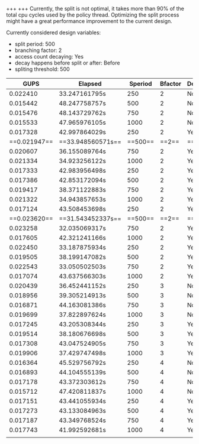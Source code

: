 +++
+++
Currently, the split is not optimal, it takes more than 90% of the total cpu cycles used by the policy thread. Optimizing the split process might have a great performance improvement to the current design.

Currently considered design variables:

- split period: 500
- branching factor: 2
- access count decaying: Yes
- decay happens before split or after: Before
- spliting threshold: 500

| GUPS | Elapsed | Speriod | Bfactor | Decaying | Order | Sthresh |
| ----- | ------- | ------- | -------- | ----- | ----- | ----- |
| 0.022410     | 33.247161795s     | 250     | 2       | No       |            | 1000    |
| 0.015442 | 48.247758757s | 500 | 2 | No |  | 1000 |
| 0.015476 | 48.143729762s | 750 | 2 | No |  | 1000 |
| 0.015533 | 47.965976105s | 1000 | 2 | No |  | 1000 |
| 0.017328 | 42.997864029s | 250 | 2 | Yes | Before | 1000 |
| ==0.021947== | ==33.948560571s== | ==500== | ==2== | ==Yes== | ==Before== | 1000 |
| 0.020607 | 36.155089764s | 750 | 2 | Yes | Before | 1000 |
| 0.021334 | 34.923256122s | 1000 | 2 | Yes | Before | 1000 |
| 0.017333 | 42.983956498s | 250 | 2 | Yes | Before | 1000 |
| 0.017386 | 42.853172094s     | 500     | 2       | Yes      | Before     | 1000    |
| 0.019417 | 38.371122883s | 750 | 2 | Yes | Before | 1000 |
| 0.021322 | 34.943857653s | 1000 | 2 | Yes | Before | 1000 |
| 0.017124 | 43.508453698s | 250 | 2 | Yes | Before | 500 |
| ==0.023620== | ==31.543452337s== | ==500== | ==2== | ==Yes== | ==Before== | ==500== |
| 0.023258 | 32.035069317s | 750 | 2 | Yes | Before | 500 |
| 0.017605 | 42.321241166s | 1000 | 2 | Yes | Before | 500 |
| 0.022450     | 33.187875934s     | 250 | 2 | Yes | After | 1000 |
| 0.019505     | 38.199147082s     | 500 | 2 | Yes | After | 1000 |
| 0.022543     | 33.050502503s     | 750 | 2 | Yes | After | 1000 |
| 0.017074     | 43.637566303s     | 1000 | 2 | Yes | After | 1000 |
| 0.020439 | 36.452441152s | 250 | 3 | No |  | 1000 |
| 0.018956 | 39.305214913s | 500 | 3 | No |  | 1000 |
| 0.016871 | 44.163081386s | 750 | 3 | No |  | 1000 |
| 0.019699 | 37.822897624s | 1000 | 3 | No |  | 1000 |
| 0.017245 | 43.205308344s | 250 | 3 | Yes | Before | 1000 |
| 0.019514 | 38.180676698s | 500 | 3 | Yes | Before | 1000 |
| 0.017308 | 43.047524905s | 750 | 3 | Yes | Before | 1000 |
| 0.019906 | 37.429747498s | 1000 | 3 | Yes | Before | 1000 |
| 0.016364 | 45.529756792s | 250 | 4 | No |  | 1000 |
| 0.016893 | 44.104555139s | 500 | 4 | No |  | 1000 |
| 0.017178 | 43.372303612s | 750 | 4 | No |  | 1000 |
| 0.015712 | 47.420811837s | 1000 | 4 | No |  | 1000 |
| 0.017151 | 43.441055934s | 250 | 4 | Yes | Before | 1000 |
| 0.017273 | 43.133084963s | 500 | 4 | Yes | Before | 1000 |
| 0.017187 | 43.349768524s | 750 | 4 | Yes | Before | 1000 |
| 0.017743 | 41.992592681s | 1000 | 4 | Yes | Before | 1000 |
|  |                   |         |         |          |            |  |
